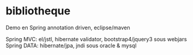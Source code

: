 # bibliotheque
Demo en Spring annotation driven, eclipse/maven

Spring MVC: el/jstl, hibernate validator, bootstrap4/jquery3 sous webjars
Spring DATA: hibernate/jpa, jndi sous oracle & mysql
